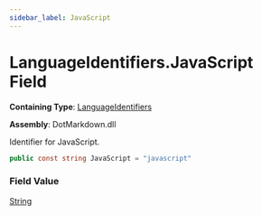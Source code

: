 ```yaml
---
sidebar_label: JavaScript
---
```


# LanguageIdentifiers\.JavaScript Field

**Containing Type**: [LanguageIdentifiers](../index.md)

**Assembly**: DotMarkdown\.dll

  
Identifier for JavaScript\.

```csharp
public const string JavaScript = "javascript"
```

### Field Value

[String](https://docs.microsoft.com/en-us/dotnet/api/system.string)

